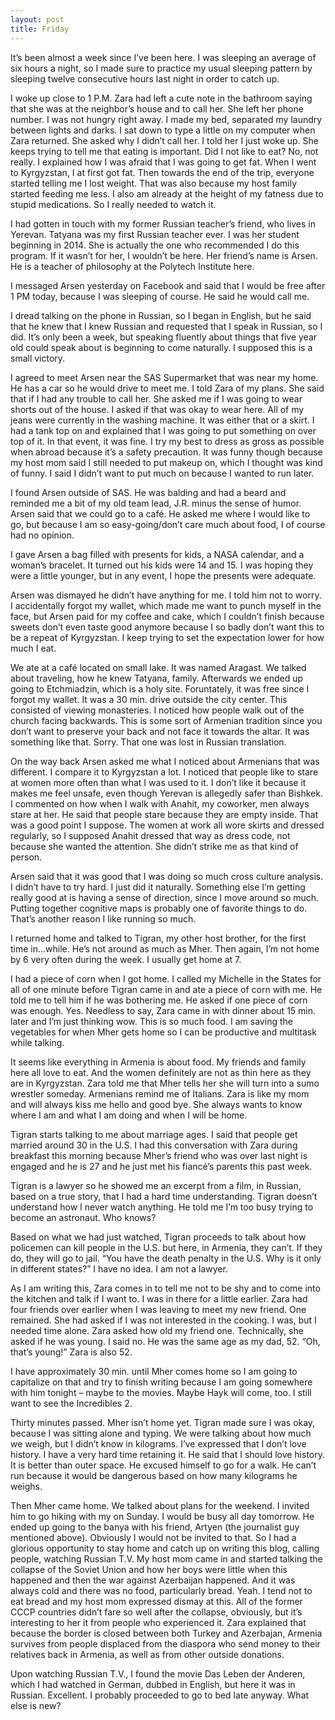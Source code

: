 ```yaml
---
layout: post
title: Friday
---
```


It’s been almost a  week since I’ve been here. I was sleeping an average of six hours a night, so I made sure to practice my usual sleeping pattern by sleeping twelve consecutive hours last night in order to catch up. 

I woke up close to 1 P.M. Zara had left a cute note in the bathroom saying that she was at the neighbor’s house and to call her. She left her phone number. I was not hungry right away. I made my bed, separated my laundry between lights and darks. I sat down to type a little on my computer when Zara returned. She asked why I didn’t call her. I told her I just woke up. She keeps trying to tell me that eating is important. Did I not like to eat? No, not really. I explained how I was afraid that I was going to get fat. When I went to Kyrgyzstan, I at first got fat. Then towards the end of the trip, everyone started telling me I lost weight. That was also because my host family started feeding me less. I also am already at the height of my fatness due to stupid medications. So I really needed to watch it. 

I had gotten in touch with my former Russian teacher’s friend, who lives in Yerevan. Tatyana was my first Russian teacher ever. I was her student beginning in 2014. She is actually the one who recommended I do this program. If it wasn’t for her, I wouldn’t be here.
Her friend’s name is Arsen. He is a teacher of philosophy at the Polytech Institute here.

I messaged Arsen yesterday on Facebook and said that I would be free after 1 PM today, because I was sleeping of course. He said he would call me.

I dread talking on the phone in Russian, so I began in English, but he said that he knew that I knew Russian and requested that I speak in Russian, so I did. It’s only been a week, but speaking fluently about things that five year old could speak about is beginning to come naturally. I supposed this is a small victory.

I agreed to meet Arsen near the SAS Supermarket that was near my home. He has a car so he would drive to meet me. I told Zara of my plans. She said that if I had any trouble to call her. She asked me if I was going to wear shorts out of the house. I asked if that was okay to wear here. All of my jeans were currently in the washing machine. It was either that or a skirt. I had a tank top on and explained that I was going to put something on over top of it. In that event, it was fine. I try my best to dress as gross as possible when abroad because it’s a safety precaution. It was funny though because my host mom said I still needed to put makeup on, which I thought was kind of funny. I said I didn’t want to put much on because I wanted to run later.

I found Arsen outside of SAS. He was balding and had a beard and reminded me a bit of my old team lead, J.R. minus the sense of humor. Arsen said that we could go to a café. He asked me where I would like to go, but because I am so easy-going/don’t care much about food, I of course had no opinion. 

I gave Arsen a bag filled with presents for kids, a NASA calendar, and a woman’s bracelet. It turned out his kids were 14 and 15. I was hoping they were a little younger, but in any event, I hope the presents were adequate.

Arsen was dismayed he didn’t have anything for me. I told him not to worry. I accidentally forgot my wallet, which made me want to punch myself in the face, but Arsen paid for my coffee and cake, which I couldn’t finish because sweets don’t even taste good anymore because I so badly don’t want this to be a repeat of Kyrgyzstan. I keep trying to set the expectation lower for how much I eat.

We ate at a café located on small lake. It was named Aragast. We talked about traveling, how he knew Tatyana, family. Afterwards we ended up going to Etchmiadzin, which is a holy site. Foruntately, it was free since I forgot my wallet. It was a 30 min. drive outside the city center. This consisted of viewing monasteries. I noticed how people walk out of the church facing backwards. This is some sort of Armenian tradition since you don’t want to preserve your back and not face it towards the altar. It was something like that. Sorry. That one was lost in Russian translation.

On the way back Arsen asked me what I noticed about Armenians that was different. I compare it to Kyrgyzstan a lot. I noticed that people like to stare at women more often than what I was used to it. I don’t like it because it makes me feel unsafe, even though Yerevan is allegedly safer than Bishkek. I commented on how when I walk with Anahit, my coworker, men always stare at her. He said that people stare because they are empty inside. That was a good point I suppose. The women at work all wore skirts and dressed regularly, so I supposed Anahit dressed that way as dress code, not because she wanted the attention. She didn’t strike me as that kind of person.

Arsen said that it was good that I was doing so much cross culture analysis. I didn’t have to try hard. I just did it naturally. Something else I’m getting really good at is having a sense of direction, since I move around so much. Putting together cognitive maps is probably one of favorite things to do. That’s another reason I like running so much.

I returned home and talked to Tigran, my other host brother, for the first time in…while. He’s not around as much as Mher. Then again, I’m not home by 6 very often during the week. I usually get home at 7. 

I had a piece of corn when I got home. I called my Michelle in the States for all of one minute before Tigran came in and ate a piece of corn with me. He told me to tell him if he was bothering me. He asked if one piece of corn was enough. Yes. Needless to say, Zara came in with dinner about 15 min. later and I’m just thinking wow. This is so much food. I am saving the vegetables for when Mher gets home so I can be productive and multitask while talking.

It seems like everything in Armenia is about food. My friends and family here all love to eat. And the women definitely are not as thin here as they are in Kyrgyzstan. Zara told me that Mher tells her she will turn into a sumo wrestler someday. Armenians remind me of Italians. Zara is like my mom and will always kiss me hello and good bye. She always wants to know where I am and what I am doing and when I will be home.

Tigran starts talking to me about marriage ages. I said that people get married around 30 in the U.S. I had this conversation with Zara during breakfast this morning because Mher’s friend who was over last night is engaged and he is 27 and he just met his fiancé’s parents this past week. 

Tigran is a lawyer so he showed me an excerpt from a film, in Russian, based on a true story, that I had a hard time understanding. Tigran doesn’t understand how I never watch anything. He told me I’m too busy trying to become an astronaut. Who knows?

Based on what we had just watched, Tigran proceeds to talk about how policemen can kill people in the U.S. but here, in Armenia, they can’t. If they do, they will go to jail. “You have the death penalty in the U.S. Why is it only in different states?” I have no idea. I am not a lawyer.

As I am writing this, Zara comes in to tell me not to be shy and to come into the kitchen and talk if I want to.  I was in there for a little earlier. Zara had four friends over earlier when I was leaving to meet my new friend. One remained. She had asked if I was not interested in the cooking. I was, but I needed time alone. Zara asked how old my friend one. Technically, she asked if he was young. I said no. He was the same age as my dad, 52. “Oh, that’s young!” Zara is also 52.

I have approximately 30 min. until Mher comes home so I am going to capitalize on that and try to finish writing because I am going somewhere with him tonight – maybe to the movies. Maybe Hayk will come, too. I still want to see the Incredibles 2.

Thirty minutes passed. Mher isn’t home yet. Tigran made sure I was okay, because I was sitting alone and typing. We were talking about how much we weigh, but I didn’t know in kilograms. I’ve expressed that I don’t love history. I have a very hard time retaining it. He said that I should love history. It is better than outer space. He excused himself to go for a walk. He can’t run because it would be dangerous based on how many kilograms he weighs. 

Then Mher came home. We talked about plans for the weekend. I invited him to go hiking with my on Sunday. I would be busy all day tomorrow. He ended up going to the banya with his friend, Artyen (the journalist guy mentioned above). Obviously I would not be invited to that. So I had a glorious opportunity to stay home and catch up on writing this blog, calling people, watching Russian T.V. My host mom came in and started talking the collapse of the Soviet Union and how her boys were little when this happened and then the war against Azerbaijan happened. And it was always cold and there was no food, particularly bread. Yeah. I tend not to eat bread and my host mom expressed dismay at this. All of the former CCCP countries didn’t fare so well after the collapse, obviously, but it’s interesting to her it from people who experienced it. Zara explained that because the border is closed between both Turkey and Azerbajan, Armenia survives from people displaced from the diaspora who send money to their relatives back in Armenia, as well as from other outside donations.

Upon watching Russian T.V., I found the movie Das Leben der Anderen, which I had watched in German, dubbed in English, but here it was in Russian. Excellent. I probably proceeded to go to bed late anyway. What else is new?
